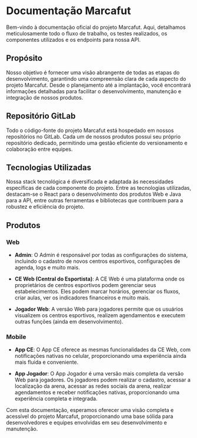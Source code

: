 # Documentação Marcafut

Bem-vindo à documentação oficial do projeto Marcafut. Aqui, detalhamos meticulosamente todo o fluxo de trabalho, os testes realizados, os componentes utilizados e os endpoints para nossa API.

## Propósito

Nosso objetivo é fornecer uma visão abrangente de todas as etapas do desenvolvimento, garantindo uma compreensão clara de cada aspecto do projeto Marcafut. Desde o planejamento até a implantação, você encontrará informações detalhadas para facilitar o desenvolvimento, manutenção e integração de nossos produtos.

## Repositório GitLab

Todo o código-fonte do projeto Marcafut está hospedado em nossos repositórios no GitLab. Cada um de nossos produtos possui seu próprio repositório dedicado, permitindo uma gestão eficiente do versionamento e colaboração entre equipes.

## Tecnologias Utilizadas

Nossa stack tecnológica é diversificada e adaptada às necessidades específicas de cada componente do projeto. Entre as tecnologias utilizadas, destacam-se o React para o desenvolvimento dos produtos Web e Java para a API, entre outras ferramentas e bibliotecas que contribuem para a robustez e eficiência do projeto.

## Produtos

### Web

- **Admin**: O Admin é responsável por todas as configurações do sistema, incluindo o cadastro de novos centros esportivos, configurações de agenda, logs e muito mais.
  
- **CE Web (Central do Esportista)**: A CE Web é uma plataforma onde os proprietários de centros esportivos podem gerenciar seus estabelecimentos. Eles podem marcar horários, gerenciar os fluxos, criar aulas, ver os indicadores financeiros e muito mais.
  
- **Jogador Web**: A versão Web para jogadores permite que os usuários visualizem os centros esportivos, realizem agendamentos e executem outras funções (ainda em desenvolvimento).

### Mobile

- **App CE**: O App CE oferece as mesmas funcionalidades da CE Web, com notificações nativas no celular, proporcionando uma experiência ainda mais fluida e conveniente.

- **App Jogador**: O App Jogador é uma versão mais completa da versão Web para jogadores. Os jogadores podem realizar o cadastro, acessar a localização da arena, acessar as redes sociais da arena, realizar agendamentos e receber notificações nativas, proporcionando uma experiência completa e integrada.

Com esta documentação, esperamos oferecer uma visão completa e acessível do projeto Marcafut, proporcionando uma base sólida para desenvolvedores e equipes envolvidas em seu desenvolvimento e manutenção.
